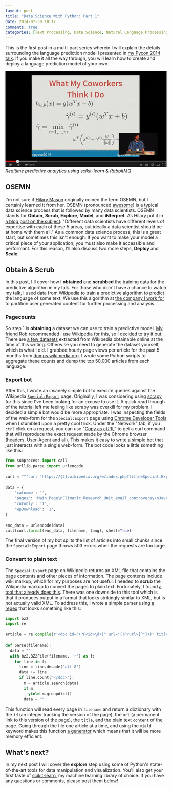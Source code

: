 ```yaml
---
layout: post
title: "Data Science With Python: Part 1"
date: 2014-07-30 18:12
comments: true
categories: [Text Processing, Data Science, Natural Language Processing, Predictive Analysis, Machine Learning, Data Mining, Python, Wikipedia, PyCon]
---
```


This is the first post in a multi-part series wherein I will explain the details surrounding the language prediction model I presented in [my Pycon 2014 talk](http://pyvideo.org/video/2606/realtime-predictive-analytics-using-scikit-learn). If you make it all the way through, you will learn how to create and deploy a language prediction model of your own.

[![Realtime predictive analytics using scikit-learn & RabbitMQ](https://raw.githubusercontent.com/mdbecker/static_files/master/pycon/Becker.png)](http://pyvideo.org/video/2606/realtime-predictive-analytics-using-scikit-learn)<br>
*Realtime predictive analytics using scikit-learn & RabbitMQ*

## OSEMN
I'm not sure if [Hilary Mason](http://www.hilarymason.com/) originally coined the term OSEMN, but I certainly learned it from her. OSEMN (pronounced [awesome](http://www.dataists.com/2010/09/a-taxonomy-of-data-science/)) is a typical data science process that is followed by many data scientists. OSEMN stands for __Obtain__, __Scrub__, __Explore__, __Model__, and __iNterpret__. As Hilary put it in [a blog post on the subject](http://www.dataists.com/2010/09/a-taxonomy-of-data-science/): "Different data scientists have different levels of expertise with each of these 5 areas, but ideally a data scientist should be at home with them all." As a common data science process, this is a great start, but sometimes this isn't enough. If you want to make your model a critical piece of your application, you must also make it accessible and performant. For this reason, I'll also discuss two more steps, __Deploy__ and __Scale__.

## Obtain & Scrub
In this post, I'll cover how I __obtained__ and __scrubbed__ the training data for the predictive algorithm in my talk. For those who didn't have a chance to watch my talk, I used data from Wikipedia to train a predictive algorithm to predict the language of some text. We use this algorithm at [the company I work for](http://aweber.jobs/) to partition user generated content for further processing and analysis.

### Pagecounts
So step 1 is __obtaining__ a dataset we can use to train a predictive model. [My friend Rob](https://www.cs.drexel.edu/~urlass/) recommended I use Wikipedia for this, so I decided to try it out. There are [a few datasets](https://meta.wikimedia.org/wiki/Datasets) extracted from Wikipedia obtainable online at the time of this writing. Otherwise you need to generate the dataset yourself, which is what I did. I grabbed hourly page views per article for the past 5 months from [dumps.wikimedia.org](http://dumps.wikimedia.org/other/pagecounts-ez/). I wrote some Python scripts to aggregate these counts and dump the top 50,000 articles from each language.

### Export bot
After this, I wrote an insanely simple bot to execute queries against the Wikipedia [``Special:Export``](https://en.wikipedia.org/wiki/Special:Export) page. Originally, I was considering using [scrapy](http://scrapy.org/) for this since I've been looking for an excuse to use it. A quick read through of the tutorial left me feeling like scrapy was overkill for my problem. I decided a simple bot would be more appropriate. I was inspecting the fields of the web-form for the ``Special:Export`` page using [Chrome Developer Tools](https://developer.chrome.com/devtools/index) when I stumbled upon a pretty cool trick. Under the "Network" tab, if you ``ctrl`` click on a request, you can use "[Copy as cURL](https://developer.chrome.com/devtools/docs/network#copying-requests-as-curl-commands)" to get a curl command that will reproduce the exact request made by the Chrome browser (headers, User-Agent and all). This makes it easy to write a simple bot that just interacts with a single web-form. The bot code looks a little something like this:

```python
from subprocess import call
from urllib.parse import urlencode

curl = """curl 'https://{2}.wikipedia.org/w/index.php?title=Special:Export&action=submit' -H 'Origin: https://{2}.wikipedia.org' -H 'Accept-Encoding: gzip,deflate,sdch' -H 'User-Agent: Mozilla/5.0 Chrome/35.0' -H 'Content-Type: application/x-www-form-urlencoded' -H 'Accept: text/html,application/xhtml+xml,application/xml;q=0.9,image/webp,*/*;q=0.8' -H 'Cache-Control: max-age=0' -H 'Referer: https://{2}.wikipedia.org/wiki/Special:Export' -H 'Connection: keep-alive' -H 'DNT: 1' --compressed --data '{0}' > {1}"""

data = {
    'catname': '',
    'pages': 'Main_Page\nClimatic_Research_Unit_email_controversy\nJava\nundefined',
    'curonly': '1',
    'wpDownload': '1',
}

enc_data = urlencode(data)
call(curl.format(enc_data, filename, lang), shell=True)
```

The final version of my bot splits the list of articles into small chunks since the ``Special:Export`` page throws 503 errors when the requests are too large.

### Convert to plain text
The ``Special:Export`` page on Wikipedia returns an XML file that contains the page contents and other pieces of information. The page contents include wiki markup, which for my purposes are not useful. I needed to __scrub__ the Wikipedia markup to convert the pages to plain text. Fortunately, I found [a tool that already does this](https://github.com/bwbaugh/wikipedia-extractor). There was one downside to this tool which is that it produces output in a format that looks strikingly similar to XML, but is not actually valid XML. To address this, I wrote a simple parser using [a regex](https://docs.python.org/2/library/re.html#re.MatchObject.groupdict) that looks something like this:

```python
import bz2
import re

article = re.compile(r'<doc id="(?P<id>\d+)" url="(?P<url>[^"]+)" title="(?P<title>[^"]+)">\n(?P<content>.+)\n<\/doc>', re.S|re.U)

def parse(filename):
  data = ""
  with bz2.BZ2File(filename, 'r') as f:
    for line in f:
      line = line.decode('utf-8')
      data += line
      if line.count('</doc>'):
        m = article.search(data)
        if m:
          yield m.groupdict()
        data = ""
```

This function will read every page in ``filename`` and return a dictionary with the ``id`` (an integer tracking the version of the page), the ``url`` (a permanent link to this version of the page), the ``title``, and the plain text ``content`` of the page. Going through the file one article at a time, and using the ``yield`` keyword makes this function [a generator](https://wiki.python.org/moin/Generators) which means that it will be more memory efficient.

## What's next?
In my next post I will cover the __explore__ step using some of Python's state-of-the-art tools for data manipulation and visualization. You'll also get your first taste of [scikit-learn](http://scikit-learn.org/stable/), my machine learning library of choice. If you have any questions or comments, please post them below!

